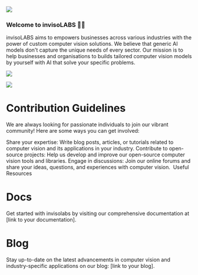 <br>
<img align="left" src="https://avatars.githubusercontent.com/u/164685628?s=400&u=94c94da9aa4a664a2292b07c7e50b6abab2ca29f&v=4">
<br>


### Welcome to invisoLABS 👋🏻

invisoLABS aims to empowers businesses across various industries with the power of custom computer vision solutions. We believe that generic AI models don't capture the unique needs of every sector. Our mission is to help businesses and organisations to builds tailored computer vision models by yourself with AI that solve your specific problems.

![](https://img.shields.io/badge/dynamic/json?logo=github&label=GitHub%20Stars&style=for-the-badge&query=%24.stars&url=https://api.github-star-counter.workers.dev/user/invisolabs)

![](https://img.shields.io/badge/dynamic/json?logo=github&label=GitHub%20Forks&style=for-the-badge&query=%24.forks&url=https://api.github-star-counter.workers.dev/user/invisolabs)

# Contribution Guidelines

We are always looking for passionate individuals to join our vibrant community! Here are some ways you can get involved:

Share your expertise: Write blog posts, articles, or tutorials related to computer vision and its applications in your industry.
Contribute to open-source projects: Help us develop and improve our open-source computer vision tools and libraries.
Engage in discussions: Join our online forums and share your ideas, questions, and experiences with computer vision.
‍ Useful Resources

# Docs 
Get started with invisolabs by visiting our comprehensive documentation at [link to your documentation].
# Blog
Stay up-to-date on the latest advancements in computer vision and industry-specific applications on our blog: [link to your blog].
